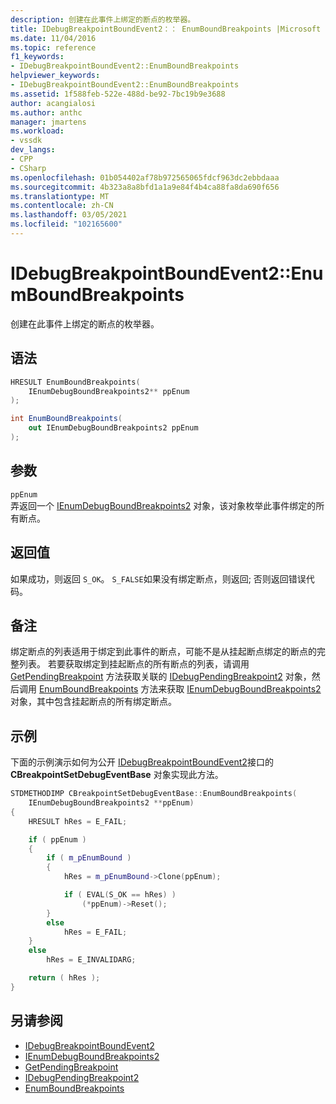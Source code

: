 ```yaml
---
description: 创建在此事件上绑定的断点的枚举器。
title: IDebugBreakpointBoundEvent2：： EnumBoundBreakpoints |Microsoft Docs
ms.date: 11/04/2016
ms.topic: reference
f1_keywords:
- IDebugBreakpointBoundEvent2::EnumBoundBreakpoints
helpviewer_keywords:
- IDebugBreakpointBoundEvent2::EnumBoundBreakpoints
ms.assetid: 1f588feb-522e-488d-be92-7bc19b9e3688
author: acangialosi
ms.author: anthc
manager: jmartens
ms.workload:
- vssdk
dev_langs:
- CPP
- CSharp
ms.openlocfilehash: 01b054402af78b972565065fdcf963dc2ebbdaaa
ms.sourcegitcommit: 4b323a8a8bfd1a1a9e84f4b4ca88fa8da690f656
ms.translationtype: MT
ms.contentlocale: zh-CN
ms.lasthandoff: 03/05/2021
ms.locfileid: "102165600"
---
```

# <a name="idebugbreakpointboundevent2enumboundbreakpoints"></a>IDebugBreakpointBoundEvent2::EnumBoundBreakpoints
创建在此事件上绑定的断点的枚举器。

## <a name="syntax"></a>语法

```cpp
HRESULT EnumBoundBreakpoints( 
    IEnumDebugBoundBreakpoints2** ppEnum
);
```

```csharp
int EnumBoundBreakpoints( 
    out IEnumDebugBoundBreakpoints2 ppEnum
);
```

## <a name="parameters"></a>参数
`ppEnum`\
弄返回一个 [IEnumDebugBoundBreakpoints2](../../../extensibility/debugger/reference/ienumdebugboundbreakpoints2.md) 对象，该对象枚举此事件绑定的所有断点。

## <a name="return-value"></a>返回值
如果成功，则返回 `S_OK`。 `S_FALSE`如果没有绑定断点，则返回; 否则返回错误代码。

## <a name="remarks"></a>备注
绑定断点的列表适用于绑定到此事件的断点，可能不是从挂起断点绑定的断点的完整列表。 若要获取绑定到挂起断点的所有断点的列表，请调用 [GetPendingBreakpoint](../../../extensibility/debugger/reference/idebugbreakpointboundevent2-getpendingbreakpoint.md) 方法获取关联的 [IDebugPendingBreakpoint2](../../../extensibility/debugger/reference/idebugpendingbreakpoint2.md) 对象，然后调用 [EnumBoundBreakpoints](../../../extensibility/debugger/reference/idebugpendingbreakpoint2-enumboundbreakpoints.md) 方法来获取 [IEnumDebugBoundBreakpoints2](../../../extensibility/debugger/reference/ienumdebugboundbreakpoints2.md) 对象，其中包含挂起断点的所有绑定断点。

## <a name="example"></a>示例
下面的示例演示如何为公开 [IDebugBreakpointBoundEvent2](../../../extensibility/debugger/reference/idebugbreakpointboundevent2.md)接口的 **CBreakpointSetDebugEventBase** 对象实现此方法。

```cpp
STDMETHODIMP CBreakpointSetDebugEventBase::EnumBoundBreakpoints(
    IEnumDebugBoundBreakpoints2 **ppEnum)
{
    HRESULT hRes = E_FAIL;

    if ( ppEnum )
    {
        if ( m_pEnumBound )
        {
            hRes = m_pEnumBound->Clone(ppEnum);

            if ( EVAL(S_OK == hRes) )
                (*ppEnum)->Reset();
        }
        else
            hRes = E_FAIL;
    }
    else
        hRes = E_INVALIDARG;

    return ( hRes );
}
```

## <a name="see-also"></a>另请参阅
- [IDebugBreakpointBoundEvent2](../../../extensibility/debugger/reference/idebugbreakpointboundevent2.md)
- [IEnumDebugBoundBreakpoints2](../../../extensibility/debugger/reference/ienumdebugboundbreakpoints2.md)
- [GetPendingBreakpoint](../../../extensibility/debugger/reference/idebugbreakpointboundevent2-getpendingbreakpoint.md)
- [IDebugPendingBreakpoint2](../../../extensibility/debugger/reference/idebugpendingbreakpoint2.md)
- [EnumBoundBreakpoints](../../../extensibility/debugger/reference/idebugpendingbreakpoint2-enumboundbreakpoints.md)
